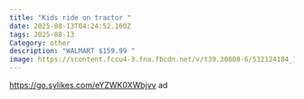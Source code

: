 ```yaml
---
title: "Kids ride on tractor "
date: 2025-08-13T04:24:52.160Z
tags: 2025-08-13
Category: other
description: "WALMART $159.99 "
image: https://scontent.fccu4-3.fna.fbcdn.net/v/t39.30808-6/532124184_10162904247099666_9119524750436333500_n.jpg?stp=cp6_dst-jpg_s565x565_tt6&_nc_cat=106&ccb=1-7&_nc_sid=aa7b47&_nc_ohc=9FQYAIWEfFgQ7kNvwGE32jD&_nc_oc=AdnngSSvZ4cmvbhE48hefrwgQF_am7RKmpWmyM6vrAAQYMZMhR1ieCuLH2d4gmHYSo4&_nc_zt=23&_nc_ht=scontent.fccu4-3.fna&_nc_gid=Ncs3xZP3Od3IIeoOqtlMrQ&oh=00_AfWVUHclH8rZEGjgReCJaF-8gSUkifS0o94N8sv8tXQK4Q&oe=68A1F483
---
```

https://go.sylikes.com/eYZWK0XWbjvv ad